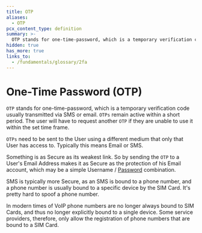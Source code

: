 ```yaml
---
title: OTP
aliases:
  - OTP
pcx_content_type: definition
summary: >-
  OTP stands for one-time-password, which is a temporary verification code usually transmitted via SMS or email. OTPs remain active within a short period. The user will have to request another OTP if they are unable to use it within the set time frame.
hidden: true
has_more: true
links_to:
  - /fundamentals/glossary/2fa
---
```


# One-Time Password (OTP)

`OTP` stands for one-time-password, which is a temporary verification code usually transmitted via SMS or email. `OTPs` remain active within a short period. The user will have to request another `OTP` if they are unable to use it within the set time frame.

`OTPs` need to be sent to the User using a different medium that only that User has access to. Typically this means Email or SMS.

Something is as Secure as its weakest link. So by sending the `OTP` to a User's Email Address makes it as Secure as the protection of his Email account, which may be a simple Username / [Password](/fundamentals/glossary/2fa/#password) combination.

SMS is typically more Secure, as an SMS is bound to a phone number, and a phone number is usually bound to a specific device by the SIM Card. It's pretty hard to spoof a phone number.

In modern times of VoIP phone numbers are no longer always bound to SIM Cards, and thus no longer explicitly bound to a single device. Some service providers, therefore, only allow the registration of phone numbers that are bound to a SIM Card.

